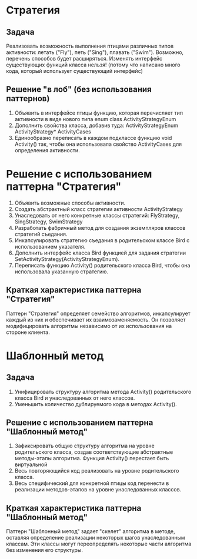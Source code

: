 # Стратегия
## Задача
Реализовать возможность выполнения птицами различных типов активности: летать ("Fly"), петь ("Sing"), плавать ("Swim"). Возможно, перечень способов будет расширяться. Изменять интерфейс существующих функций класса нельзя! (потому что написано много кода, который использует существующий интерфейс)
## Решение "в лоб" (без использования паттернов)
1. Объявить в интерфейсе птицы функцию, которая перечисляет тип активности в виде нового типа enum class ActivityStrategyEnum
2. Дополнить свойства класса, добавив туда: ActivityStrategyEnum ActivityStrategy* ActivityCases
3. Единообразно переписать в каждом подклассе функцию void Activity() так, чтобы она использовала свойство ActivityCases для определения активности.
# Решение с использованием паттерна "Стратегия"
1. Объявить возможные способы активности.
2. Создать абстрактный класс стратегии активности ActivityStrategy
3. Унаследовать от него конкретные классы стратегий: FlyStrategy, SingStrategy, SwimStrategy
4. Разработать фабричный метод для создания экземпляров классов стратегий съедания.
5. Инкапсулировать стратегию съедания в родительском классе Bird с использованием указателя.
6. Дополнить интерфейс класса Bird функцией для задания стратегии SetActivityStrategy(ActivityStrategyEnum).
7. Переписать функцию Activity() родительского класса Bird, чтобы она использовала указанную стратегию.
## Краткая характеристика паттерна "Стратегия"
Паттерн "Стратегия" определяет семейство алгоритмов, инкапсулирует каждый из них и обеспечивает их взаимозаменяемость. Он позволяет модифицировать алгоритмы независимо от их использования на стороне клиента.
# Шаблонный метод
## Задача
1. Унифицировать структуру алгоритма метода Activity() родительского класса Bird и унаследованных от него классов.
2. Уменьшить количество дублируемого кода в методах Activity().
## Решение с использованием паттерна "Шаблонный метод"
1. Зафиксировать общую структуру алгоритма на уровне родительского класса, создав соответствующие абстрактные методы-этапы алгоритма. Функция Activity() перестает быть виртуальной
2. Весь повторяющийся код реализовать на уровне родительского класса.
3. Весь специфический для конкретной птицы код перенести в реализации методов-этапов на уровне унаследованных классов.
## Краткая характеристика паттерна "Шаблонный метод"
Паттерн "Шаблонный метод" задает "скелет" алгоритма в методе, оставляя определение реализации некоторых шагов унаследованным классам. Эти классы могут переопределять некоторые части алгоритма без изменения его структуры.
